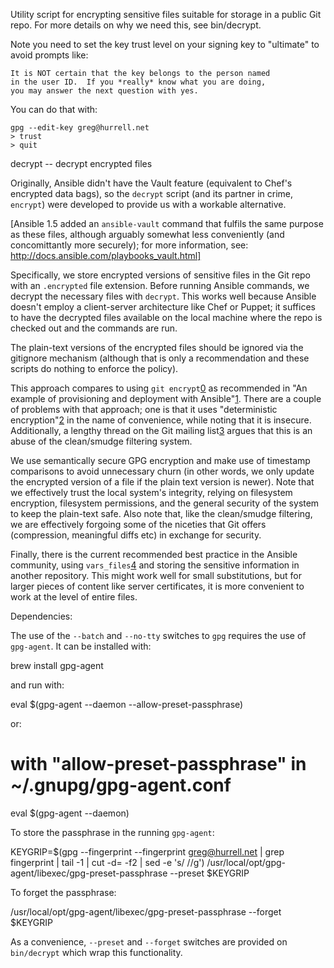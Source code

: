 Utility script for encrypting sensitive files suitable for storage in a public
Git repo. For more details on why we need this, see bin/decrypt.

Note you need to set the key trust level on your signing key to "ultimate" to
avoid prompts like:

    It is NOT certain that the key belongs to the person named
    in the user ID.  If you *really* know what you are doing,
    you may answer the next question with yes.

You can do that with:

    gpg --edit-key greg@hurrell.net
    > trust
    > quit

decrypt -- decrypt encrypted files

Originally, Ansible didn't have the Vault feature (equivalent to Chef's
encrypted data bags), so the `decrypt` script (and its partner in crime,
`encrypt`) were developed to provide us with a workable alternative.

[Ansible 1.5 added an `ansible-vault` command that fulfils the same purpose as
these files, although arguably somewhat less conveniently (and concomittantly
more securely); for more information, see:
http://docs.ansible.com/playbooks_vault.html]

Specifically, we store encrypted versions of sensitive files in the Git repo
with an `.encrypted` file extension. Before running Ansible commands, we
decrypt the necessary files with `decrypt`. This works well because Ansible
doesn't employ a client-server architecture like Chef or Puppet; it suffices
to have the decrypted files available on the local machine where the repo is
checked out and the commands are run.

The plain-text versions of the encrypted files should be ignored via the
gitignore mechanism (although that is only a recommendation and these scripts
do nothing to enforce the policy).

This approach compares to using `git encrypt`[0] as recommended in "An example
of provisioning and deployment with Ansible"[1]. There are a couple of
problems with that approach; one is that it uses "deterministic
encryption"[2] in the name of convenience, while noting that it is insecure.
Additionally, a lengthy thread on the Git mailing list[3] argues that this is
an abuse of the clean/smudge filtering system.

We use semantically secure GPG encryption and make use of timestamp
comparisons to avoid unnecessary churn (in other words, we only update the
encrypted version of a file if the plain text version is newer). Note that we
effectively trust the local system's integrity, relying on filesystem
encryption, filesystem permissions, and the general security of the system to
keep the plain-text safe. Also note that, like the clean/smudge filtering, we
are effectively forgoing some of the niceties that Git offers (compression,
meaningful diffs etc) in exchange for security.

Finally, there is the current recommended best practice in the Ansible
community, using `vars_files`[4] and storing the sensitive information in
another repository. This might work well for small substitutions, but for
larger pieces of content like server certificates, it is more convenient to
work at the level of entire files.

Dependencies:

The use of the `--batch` and `--no-tty` switches to `gpg` requires the use of
`gpg-agent`. It can be installed with:

  brew install gpg-agent

and run with:

  eval $(gpg-agent --daemon --allow-preset-passphrase)

or:

  # with "allow-preset-passphrase" in ~/.gnupg/gpg-agent.conf
  eval $(gpg-agent --daemon)

To store the passphrase in the running `gpg-agent`:

  KEYGRIP=$(gpg --fingerprint --fingerprint greg@hurrell.net |
            grep fingerprint |
            tail -1 |
            cut -d= -f2 |
            sed -e 's/ //g')
  /usr/local/opt/gpg-agent/libexec/gpg-preset-passphrase --preset $KEYGRIP

To forget the passphrase:

  /usr/local/opt/gpg-agent/libexec/gpg-preset-passphrase --forget $KEYGRIP

As a convenience, `--preset` and `--forget` switches are provided on
`bin/decrypt` which wrap this functionality.

[0]: https://github.com/shadowhand/git-encrypt
[1]: http://www.stavros.io/posts/example-provisioning-and-deployment-ansible/
[2]: http://syncom.appspot.com/papers/git_encryption.txt
[3]: http://git.661346.n2.nabble.com/Transparently-encrypt-repository-contents-with-GPG-td2470145.html
[4]: http://www.ansibleworks.com/docs/playbooks2.html/#variable-file-separation
